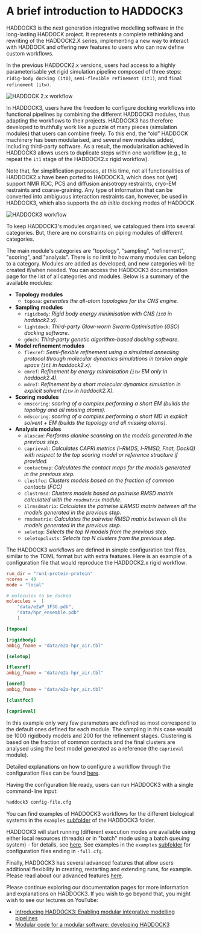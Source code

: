# A brief introduction to HADDOCK3

HADDOCK3 is the next generation integrative modelling software in the
long-lasting HADDOCK project. It represents a complete rethinking and rewriting
of the HADDOCK2.X series, implementing a new way to interact with HADDOCK and
offering new features to users who can now define custom workflows.

In the previous HADDOCK2.x versions, users had access to a highly
parameterisable yet rigid simulation pipeline composed of three steps:
`ridig-body docking (it0)`, `semi-flexible refinement (it1)`, and `final refinement (itw)`.

![HADDOCK 2.x workflow](figs/HADDOCK2-stages.png)

In HADDOCK3, users have the freedom to configure docking workflows into
functional pipelines by combining the different HADDOCK3 modules, thus
adapting the workflows to their projects. HADDOCK3 has therefore developed to
truthfully work like a puzzle of many pieces (simulation modules) that users can
combine freely. To this end, the “old” HADDOCK machinery has been modularised,
and several new modules added, including third-party software. As a
result, the modularisation achieved in HADDOCK3 allows users to duplicate steps
within one workflow (e.g., to repeat the `it1` stage of the HADDOCK2.x
rigid workflow).

Note that, for simplification purposes, at this time, not all functionalities of
HADDOCK2.x have been ported to HADDOCK3, which does not (yet) support NMR RDC,
PCS and diffusion anisotropy restraints, cryo-EM restraints and coarse-graining.
Any type of information that can be converted into ambiguous interaction
restraints can, however, be used in HADDOCK3, which also supports the
*ab initio* docking modes of HADDOCK.

![HADDOCK3 workflow](figs/HADDOCK3-workflow-scheme.png)

To keep HADDOCK3's modules organised, we catalogued them into several
categories. But, there are no constraints on piping modules of different
categories.

The main module's categories are "topology", "sampling", "refinement",
"scoring", and "analysis". There is no limit to how many modules can belong to a
category. Modules are added as developed, and new categories will be created
if/when needed. You can access the HADDOCK3 documentation page for the list of
all categories and modules. Below is a summary of the available modules:

* **Topology modules**
    * `topoaa`: *generates the all-atom topologies for the CNS engine.*
* **Sampling modules**
    * `rigidbody`: *Rigid body energy minimisation with CNS (`it0` in haddock2.x).*
    * `lightdock`: *Third-party Glow-worm Swarm Optimisation (GSO) docking software.*
    * `gdock`: *Third-party genetic algorithm-based docking software.*
* **Model refinement modules**
    * `flexref`: *Semi-flexible refinement using a simulated annealing protocol through molecular dynamics simulations in torsion angle space (`it1` in haddock2.x).*
    * `emref`: *Refinement by energy minimisation (`itw` EM only in haddock2.4).*
    * `mdref`: *Refinement by a short molecular dynamics simulation in explicit solvent (`itw` in haddock2.X).*
* **Scoring modules**
    * `emscoring`: *scoring of a complex performing a short EM (builds the topology and all missing atoms).*
    * `mdscoring`: *scoring of a complex performing a short MD in explicit solvent + EM (builds the topology and all missing atoms).*
* **Analysis modules**
    * `alascan`: *Performs alanine scanning on the models generated in the previous step.*
    * `caprieval`: *Calculates CAPRI metrics (i-RMDS, l-RMSD, Fnat, DockQ) with respect to the top scoring model or reference structure if provided.*
    * `contactmap`: *Calculates the contact maps for the models generated in the previous step.*
    * `clustfcc`: *Clusters models based on the fraction of common contacts (FCC)*
    * `clustrmsd`: *Clusters models based on pairwise RMSD matrix calculated with the `rmsdmatrix` module.*
    * `ilrmsdmatrix`: *Calculates the pairwise iLRMSD matrix between all the models generated in the previous step.*
    * `rmsdmatrix`: *Calculates the pairwise RMSD matrix between all the models generated in the previous step.*
    * `seletop`: *Selects the top N models from the previous step.*
    * `seletopclusts`: *Selects top N clusters from the previous step.*

The HADDOCK3 workflows are defined in simple configuration text files, similar to the TOML format but with extra features. Here is an example of a configuration file that would reproduce the HADDOCK2.x rigid workflow:

```toml
run_dir = "run1-protein-protein"
ncores = 40
mode = "local"

# molecules to be docked
molecules =  [
    "data/e2aP_1F3G.pdb",
    "data/hpr_ensemble.pdb"
    ]

[topoaa]

[rigidbody]
ambig_fname = "data/e2a-hpr_air.tbl"

[seletop]

[flexref]
ambig_fname = "data/e2a-hpr_air.tbl"

[emref]
ambig_fname = "data/e2a-hpr_air.tbl"

[clustfcc]

[caprieval]
```

In this example only very few parameters are defined as most correspond to the default ones defined for each module. The sampling in this case would be 1000 rigidbody models and 200 for the refinement stages. Clustering is based on the fraction of common contacts and the final clusters are analysed using the best model generated as a reference (the `caprieval` module).

Detailed explanations on how to configure a workflow through the configuration files can be found
<a href="https://github.com/haddocking/haddock3/blob/main/docs/tutorials/user_config.rst">here</a>.

Having the configuration file ready, users can run HADDOCK3 with a single command-line input:

```bash
haddock3 config-file.cfg
```

You can find examples of HADDOCK3 workflows for the different biological
systems in the `examples` [subfolder][examples] of the HADDOCK3 folder.

HADDOCK3 will start running (different execution modes are available using
either local resources (threads) or in "batch" mode using a batch queuing system) -
for details, see [here][queue]. See examples in the `examples` [subfolder][examples]
for configuration files ending in `-full.cfg`.

Finally, HADDOCK3 has several advanced features that allow users additional
flexibility in creating, restarting and extending runs, for example. Please
read about our advanced features [here][advanced].

Please continue exploring our documentation pages for more information and
explanations on HADDOCK3. If you wish to go beyond that, you might wish to see
our lectures on YouTube:

* [Introducing HADDOCK3: Enabling modular integrative modelling pipelines](https://www.youtube.com/watch?v=V7uwFbVDKFE)
* [Modular code for a modular software: developing HADDOCK3](https://www.youtube.com/watch?v=5Uk1EvzCOIg)

[queue]: https://github.com/haddocking/haddock3/blob/87e7c81ab6827d331d0c00bb9fa1b1d742344ef6/src/haddock/modules/defaults.yaml#L26-L40
[examples]: https://github.com/haddocking/haddock3/tree/main/examples
[advanced]: https://github.com/haddocking/haddock3/tree/main/docs/tutorials
